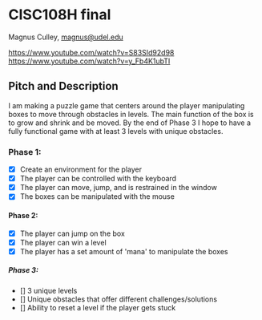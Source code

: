 # CISC108H final
Magnus Culley, magnus@udel.edu

https://www.youtube.com/watch?v=S83SId92d98
https://www.youtube.com/watch?v=y_Fb4K1ubTI

## Pitch and Description
I am making a puzzle game that centers around the player
manipulating boxes to move through obstacles in levels. The main
function of the box is to grow and shrink and be moved. 
By the end of Phase 3 I hope to have a fully functional game
with at least 3 levels with unique obstacles.

### Phase 1:
- [x] Create an environment for the player
- [x] The player can be controlled with the keyboard
- [x] The player can move, jump, and is restrained in the window
- [x] The boxes can be manipulated with the mouse
#### Phase 2:
- [x] The player can jump on the box
- [x] The player can win a level
- [x] The player has a set amount of 'mana' to manipulate the boxes
##### Phase 3:
- [] 3 unique levels
- [] Unique obstacles that offer different challenges/solutions
- [] Ability to reset a level if the player gets stuck
